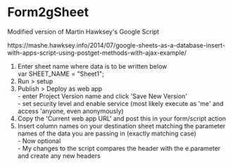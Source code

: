 # Form2gSheet

Modified version of Martin Hawksey's Google Script
<p>https://mashe.hawksey.info/2014/07/google-sheets-as-a-database-insert-with-apps-script-using-postget-methods-with-ajax-example/

1. Enter sheet name where data is to be written below<br>
        var SHEET_NAME = "Sheet1";
2. Run > setup<br>
3. Publish > Deploy as web app<br>
        - enter Project Version name and click 'Save New Version'<br>
        - set security level and enable service (most likely execute as 'me' and access 'anyone, even anonymously)<br>
4. Copy the 'Current web app URL' and post this in your form/script action<br>
5. Insert column names on your destination sheet matching the parameter names of the data you are passing in (exactly matching case)<br>
        - Now optional<br>
        - My changes to the script compares the header with the e.parameter and create any new headers<br>
